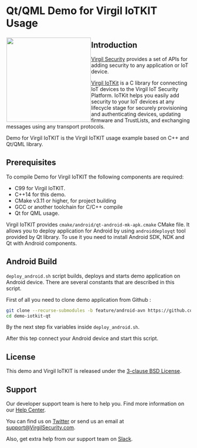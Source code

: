 # Qt/QML Demo for Virgil IoTKIT Usage
<a href="https://developer.virgilsecurity.com/docs"><img width="230px" src="https://cdn.virgilsecurity.com/assets/images/github/logos/iotkit/IoTKit.png" align="left" hspace="1" vspace="3"></a>

## Introduction
[Virgil Security](https://virgilsecurity.com) provides a set of APIs for adding security to any application or IoT device.

[Virgil IoTKit](https://github.com/virgilsecurity/virgil-iotkit/) is a C library for connecting IoT devices to the Virgil IoT Security Platform. IoTKit helps you easily add security to your IoT devices at any lifecycle stage for securely provisioning and authenticating devices, updating firmware and TrustLists, and exchanging messages using any transport protocols.

Demo for Virgil IoTKIT is the Virgil IoTKIT usage example based on C++ and Qt/QML library.

## Prerequisites
To compile Demo for Virgil IoTKIT the following components are required:
- C99 for Virgil IoTKIT.
- C++14 for this demo.
- CMake v3.11 or higher, for project building
- GCC or another toolchain for C/C++ compile
- Qt for QML usage.

Virgil IoTKIT provides `cmake/android/qt-android-mk-apk.cmake` CMake file. It allows you to deploy application for Android
by using `androiddeployqt` tool provided by Qt library. To use it you need to install Android SDK, NDK and Qt with Android components.

## Android Build
`deploy_android.sh` script builds, deploys and starts demo application on Android device. There are several constants that are described
in this script.

First of all you need to clone demo application from Github :

```bash
git clone --recurse-submodules -b feature/android-avn https://github.com/VirgilSecurity/demo-iotkit-qt
cd demo-iotkit-qt
```

By the next step fix variables inside `deploy_android.sh`.

After this tep connect your Android device and start this script.

## License

This demo and Virgil IoTKIT is released under the [3-clause BSD License](LICENSE).

<div id='support'/>

## Support
Our developer support team is here to help you. Find more information on our [Help Center](https://help.virgilsecurity.com/).

You can find us on [Twitter](https://twitter.com/VirgilSecurity) or send us an email at support@VirgilSecurity.com.

Also, get extra help from our support team on [Slack](https://virgilsecurity.com/join-community).
